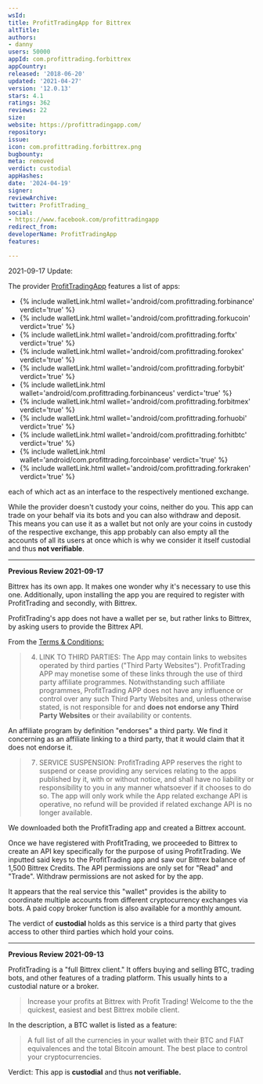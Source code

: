 ```yaml
---
wsId: 
title: ProfitTradingApp for Bittrex
altTitle: 
authors:
- danny
users: 50000
appId: com.profittrading.forbittrex
appCountry: 
released: '2018-06-20'
updated: '2021-04-27'
version: '12.0.13'
stars: 4.1
ratings: 362
reviews: 22
size: 
website: https://profittradingapp.com/
repository: 
issue: 
icon: com.profittrading.forbittrex.png
bugbounty: 
meta: removed
verdict: custodial
appHashes: 
date: '2024-04-19'
signer: 
reviewArchive: 
twitter: ProfitTrading_
social:
- https://www.facebook.com/profittradingapp
redirect_from: 
developerName: ProfitTradingApp
features: 

---
```


2021-09-17 Update:

The provider [ProfitTradingApp](https://play.google.com/store/apps/dev?id=6470884744111312194) features a list of apps:

* {% include walletLink.html wallet='android/com.profittrading.forbinance' verdict='true' %}
* {% include walletLink.html wallet='android/com.profittrading.forkucoin' verdict='true' %}
* {% include walletLink.html wallet='android/com.profittrading.forftx' verdict='true' %}
* {% include walletLink.html wallet='android/com.profittrading.forokex' verdict='true' %}
* {% include walletLink.html wallet='android/com.profittrading.forbybit' verdict='true' %}
* {% include walletLink.html wallet='android/com.profittrading.forbinanceus' verdict='true' %}
* {% include walletLink.html wallet='android/com.profittrading.forbitmex' verdict='true' %}
* {% include walletLink.html wallet='android/com.profittrading.forhuobi' verdict='true' %}
* {% include walletLink.html wallet='android/com.profittrading.forhitbtc' verdict='true' %}
* {% include walletLink.html wallet='android/com.profittrading.forcoinbase' verdict='true' %}
* {% include walletLink.html wallet='android/com.profittrading.forkraken' verdict='true' %}

each of which act as an interface to the respectively mentioned exchange.

While the provider doesn't custody your coins, neither do you. This app can trade on your behalf via its bots and you can also withdraw and deposit. This means you can use it as a wallet but not only are your coins in custody of the respective exchange, this app probably can also empty all the accounts of all its users at once which is why we consider it itself custodial and thus **not verifiable**.

---
**Previous Review 2021-09-17**

Bittrex has its own app. It makes one wonder why it's necessary to use this one. Additionally, upon installing the app you are required to register with ProfitTrading and secondly, with Bittrex.

ProfitTrading's app does not have a wallet per se, but rather links to Bittrex, by asking users to provide the Bittrex API.

From the [Terms & Conditions:](https://profittradingapp.com/terms_conditions.html)

> 4. LINK TO THIRD PARTIES: The App may contain links to websites operated by third parties ("Third Party Websites"). ProfitTrading APP may monetise some of these links through the use of third party affiliate programmes. Notwithstanding such affiliate programmes, ProfitTrading APP does not have any influence or control over any such Third Party Websites and, unless otherwise stated, is not responsible for and **does not endorse any Third Party Websites** or their availability or contents.

An affiliate program by definition "endorses" a third party. We find it concerning as an affiliate linking to a third party, that it would claim that it does not endorse it. 

> 7. SERVICE SUSPENSION: ProfitTrading APP reserves the right to suspend or cease providing any services relating to the apps published by it, with or without notice, and shall have no liability or responsibility to you in any manner whatsoever if it chooses to do so. The app will only work while the App related exchange API is operative, no refund will be provided if related exchange API is no longer available.

We downloaded both the ProfitTrading app and created a Bittrex account. 

Once we have registered with ProfitTrading, we proceeded to Bittrex to create an API key specifically for the purpose of using ProfitTrading. We inputted said keys to the ProfitTrading app and saw our Bittrex balance of 1,500 Bittrex Credits. The API permissions are only set for "Read" and "Trade". Withdraw permissions are not asked for by the app.

It appears that the real service this "wallet" provides is the ability to coordinate multiple accounts from different cryptocurrency exchanges via bots. A paid copy broker function is also available for a monthly amount. 

The verdict of **custodial** holds as this service is a third party that gives access to other third parties which hold your coins. 

---
**Previous Review 2021-09-13**

ProfitTrading is a "full Bittrex client." It offers buying and selling BTC, trading bots, and other features of a trading platform. This usually hints to a custodial nature or a broker.

> Increase your profits at Bittrex with Profit Trading! Welcome to the the quickest, easiest and best Bittrex mobile client. 

In the description, a BTC wallet is listed as a feature:

> A full list of all the currencies in your wallet with their BTC and FIAT equivalences and the total Bitcoin amount. The best place to control your cryptocurrencies.

Verdict: This app is **custodial** and thus **not verifiable.**

